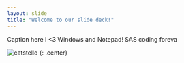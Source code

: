 ```yaml
---
layout: slide
title: "Welcome to our slide deck!"
---
```


Caption here
I <3 Windows and Notepad! SAS coding foreva

![catstello](https://octodex.github.com/images/catstello.png)
{: .center}
